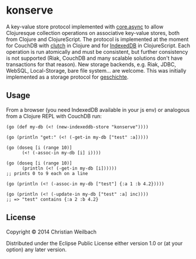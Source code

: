 # konserve

A key-value store protocol implemented with [core.async](https://github.com/clojure/core.async) to allow Clojuresque collection operations on associative key-value stores, both from Clojure and ClojureScript. The protocol is implemented at the moment for CouchDB with [clutch](https://github.com/clojure-clutch/clutch) in Clojure and for [IndexedDB](https://developer.mozilla.org/en-US/docs/IndexedDB) in ClojureScript. Each operation is run atomically and must be consistent, but further consistency is not supported (Riak, CouchDB and many scalable solutions don't have transactions for that reason). New storage backends, e.g. Riak, JDBC, WebSQL, Local-Storage, bare file system... are welcome. This was initially implemented as a storage protocol for [geschichte](https://github.com/ghubber/geschichte).

## Usage

From a browser (you need IndexedDB available in your js env) or analogous from a Clojure REPL with CouchDB run:

    (go (def my-db (<! (new-indexeddb-store "konserve"))))

    (go (println "get:" (<! (-get-in my-db ["test" :a]))))

    (go (doseq [i (range 10)]
          (<! (-assoc-in my-db [i] i))))

    (go (doseq [i (range 10)]
          (println (<! (-get-in my-db [i])))))
    ;; prints 0 to 9 each on a line

    (go (println (<! (-assoc-in my-db ["test"] {:a 1 :b 4.2}))))

    (go (println (<! (-update-in my-db ["test" :a] inc))))
    ;; => "test" contains {:a 2 :b 4.2}

## License

Copyright © 2014 Christian Weilbach

Distributed under the Eclipse Public License either version 1.0 or (at
your option) any later version.
